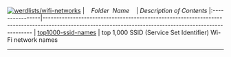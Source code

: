[![werdlists/wifi-networks](https://img.shields.io/badge/werdlists-wifi-networks-purple.svg?logo=github&style=popout&longCache=true)](# "werdlists/wifi-networks")
|&nbsp;&nbsp;&nbsp;&nbsp;_Folder&nbsp;&nbsp;Name_&nbsp;&nbsp;&nbsp;&nbsp;| _Description of Contents_
|:----------------|--------------------------------------------------------------------------------------------------------------------------------------------------------
| [top1000-ssid-names](top1000-ssid-names.txt) |  top 1,000 SSID (Service Set Identifier) Wi-Fi network names 

* * *

